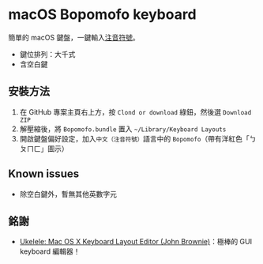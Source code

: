 # macOS Bopomofo keyboard
簡單的 macOS 鍵盤，一鍵輸入[注音符號](https://www.wikiwand.com/zh-tw/注音符號)。
* 鍵位排列：大千式
* 含空白鍵

## 安裝方法
1. 在 GitHub 專案主頁右上方，按 `Clond or download` 綠鈕，然後選 `Download ZIP`
1. 解壓縮後，將 `Bopomofo.bundle` 置入 `~/Library/Keyboard Layouts`
2. 開啟鍵盤偏好設定，加入`中文（注音符號）`語言中的 `Bopomofo`（帶有洋紅色「ㄅㄆㄇㄈ」圖示）

## Known issues
* 除空白鍵外，暫無其他英數字元

## 銘謝
* [Ukelele: Mac OS X Keyboard Layout Editor (John Brownie)](https://scripts.sil.org/cms/scripts/page.php?site_id=nrsi&id=ukelele)：極棒的 GUI keyboard 編輯器！
